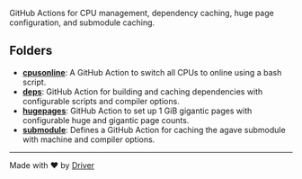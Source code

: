 <!--------------------------------------------------------------------------------->
<!-- IMPORTANT: This file is auto-generated by Driver (https://driver.ai). -------->
<!-- Manual edits may be overwritten on future commits. --------------------------->
<!--------------------------------------------------------------------------------->

GitHub Actions for CPU management, dependency caching, huge page configuration, and submodule caching.

## Folders
- **[cpusonline](cpusonline/README.md)**: A GitHub Action to switch all CPUs to online using a bash script.
- **[deps](deps/README.md)**: GitHub Action for building and caching dependencies with configurable scripts and compiler options.
- **[hugepages](hugepages/README.md)**: GitHub Action to set up 1 GiB gigantic pages with configurable huge and gigantic page counts.
- **[submodule](submodule/README.md)**: Defines a GitHub Action for caching the agave submodule with machine and compiler options.


---
Made with ❤️ by [Driver](https://www.driver.ai/)